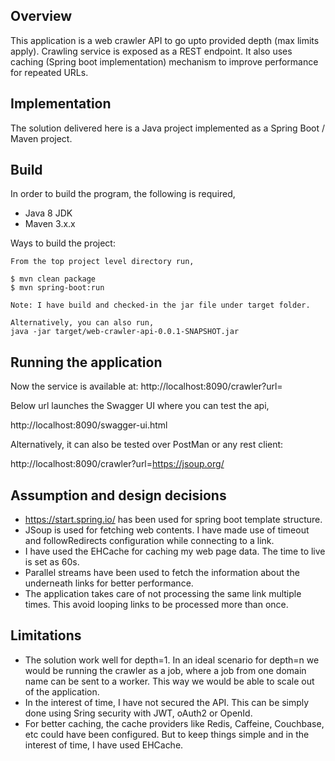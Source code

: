 ## Overview
This application is a web crawler API to go upto provided depth (max limits apply). Crawling service is exposed as a REST endpoint. It also uses caching (Spring boot implementation) mechanism to improve performance for repeated URLs.

## Implementation
The solution delivered here is a Java project implemented as a Spring Boot / Maven project.

## Build
In order to build the program, the following is required,

- Java 8 JDK
- Maven 3.x.x

Ways to build the project:
```
From the top project level directory run,

$ mvn clean package
$ mvn spring-boot:run

Note: I have build and checked-in the jar file under target folder.

Alternatively, you can also run,
java -jar target/web-crawler-api-0.0.1-SNAPSHOT.jar
```

## Running the application
Now the service is available at:
http://localhost:8090/crawler?url=<pageUrl>

Below url launches the Swagger UI where you can test the api,

http://localhost:8090/swagger-ui.html

Alternatively, it can also be tested over PostMan or any rest client:

http://localhost:8090/crawler?url=https://jsoup.org/

## Assumption and design decisions
- https://start.spring.io/ has been used for spring boot template structure.
- JSoup is used for fetching web contents. I have made use of timeout and followRedirects configuration while connecting to a link.
- I have used the EHCache for caching my web page data. The time to live is set as 60s.
- Parallel streams have been used to fetch the information about the underneath links for better performance.
- The application takes care of not processing the same link multiple times. This avoid looping links to be processed more than once.


## Limitations
- The solution work well for depth=1. In an ideal scenario for depth=n we would be running the crawler as a job, where a job from one domain name can be sent to a worker. This way we would be able to scale out of the application.
- In the interest of time, I have not secured the API. This can be simply done using Sring security with JWT, oAuth2 or OpenId.
- For better caching, the cache providers like Redis, Caffeine, Couchbase, etc could have been configured. But to keep things simple and in the interest of time, I have used EHCache.
